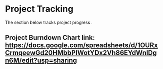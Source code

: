 #  Project Tracking

The section below tracks project progress .

## Project Burndown Chart link: https://docs.google.com/spreadsheets/d/1OURxCrmqeewGd20HMbbPlWotYDx2Vh86EYdWnlDgn6M/edit?usp=sharing

